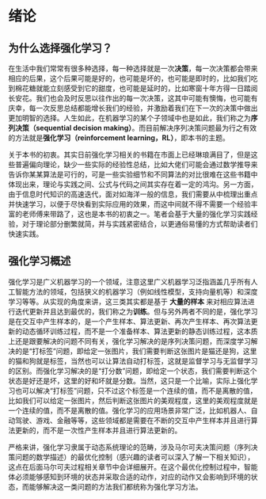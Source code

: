 # 绪论


## 为什么选择强化学习？

在生活中我们常常有很多种选择，每一种选择就是一次**决策**，每一次决策都会带来相应的后果，这个后果可能是好的，也可能是坏的，也可能是即时的，比如我们吃到棉花糖就能立刻感受到它的甜度，也可能是延时的，比如寒窗十年方得一日踏阅长安花。我们也会及时反思以往作出的每一次决策，这其中可能有懊悔，也可能有庆幸，每一次反思总结都能增长我们的经验，并激励着我们在下一次的决策中做出更加明智的选择。人生如此，在机器学习的某个子领域中也是如此，我们称之为**序列决策（sequential decision making）**。而目前解决序列决策问题最为行之有效的方法就是**强化学习（reinforcement learning，RL）**，即本书的主题。

关于本书的初衷。其实日前强化学习相关的书籍在市面上已经琳琅满目了，但是这些普遍偏向理论，缺少一些实际的经验性总结，比如大佬们可能会通过数学推导来告诉你某某算法是可行的，可是一些实验细节和不同算法的对比很难在这些书籍中体现出来，理论与实践之间、公式与代码之间其实存在着一定的鸿沟。另一方面，由于信息时代知识的高速迭代，面对如海洋一般的信息，我们需要从中梳理出重点并快速学习，以便于尽快看到实际应用的效果，而这中间就不得不需要一个经验丰富的老师傅来带路了，这也是本书的初衷之一。笔者会基于大量的强化学习实践经验，对于理论部分删繁就简，并与实践紧密结合，以更通俗易懂的方式帮助读者们快速实践。
## 强化学习概述

强化学习是广义机器学习的一个领域，注意这里广义机器学习泛指涵盖几乎所有人工智能方法的领域，包括狭义的机器学习（例如线性模型，支持向量机等）和深度学习等等。从实现的角度来讲，这三类其实都是基于 **大量的样本** 来对相应算法进行迭代更新并且达到最优的，我们称之为**训练**。但与另外两者不同的是，强化学习是在交互中产生样本的，是一个产生样本、算法更新、再次产生样本、再次算法更新的动态循环训练过程，而不是一个准备样本、算法更新的静态训练过程，这本质上还是跟要解决的问题不同有关，强化学习解决的是序列决策问题，而深度学习解决的是“打标签”问题，即给定一张图片，我们需要判断这张图片是猫还是狗，这里的猫和狗就是标签，当然也可以让算法自动打标签，这就是监督学习与无监督学习的区别。而强化学习解决的是“打分数”问题，即给定一个状态，我们需要判断这个状态是好还是坏，这里的好和坏就是分数。当然，这只是一个比喻，实际上强化学习也可以解决“打标签”问题，只不过这个标签是一个连续的值，而不是离散的值，比如我们可以给定一张图片，然后判断这张图片的美观程度，这里的美观程度就是一个连续的值，而不是离散的值。强化学习的应用场景非常广泛，比如机器人、自动驾驶、游戏、金融等等，这些领域都是需要在不断的交互中产生样本并且进行算法更新的，而不是一次性产生样本并且进行算法更新的。

严格来讲，强化学习隶属于动态系统理论的范畴，涉及马尔可夫决策问题（序列决策问题的数学描述）的最优化控制（感兴趣的读者可以深入了解一下相关知识），这点在后面马尔可夫过程相关章节中会详细展开。在这个最优化控制过程中，智能体必须能够感知到环境的状态并采取合适的动作，对应的动作又会影响到环境的状态，而能够解决这一类问题的方法我们都统称为强化学习方法。